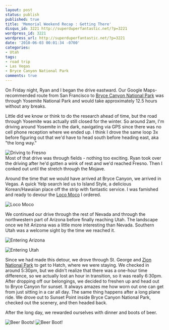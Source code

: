 ```yaml
---
layout: post
status: publish
published: true
title: 'Memorial Weekend Recap : Getting There'
disqus_id: 3221 http://superduperfantastic.net/?p=3221
wordpress_id: 3221
wordpress_url: http://superduperfantastic.net/?p=3221
date: '2010-06-03 00:01:34 -0700'
categories:
- Utah
tags:
- road trip
- Las Vegas
- Bryce Canyon National Park
comments: true
---
```

On Friday night, Ryan and I began the drive eastward. Our Google Maps-recommended route from San Francisco to [Bryce Canyon National Park](http://www.flickr.com/photos/suki/sets/72157624193218854/) was through Yosemite National Park and would take approximately 12.5 hours without any breaks.

Little did we know or think to do the research ahead of time, but the road through Yosemite was actually still closed for the winter. So around 2am, I'm driving around Yosemite in the dark, navigating via GPS since there was no cell phone reception where we ended up. I think I drove the same loop 3x before figuring out that we'd have to head south before heading east, aka "the long way."

![](http://farm2.static.flickr.com/1304/4665581298_8ee3704685_b.jpg "Driving to Fresno")  
Most of that drive was through fields - nothing too exciting. Ryan took over the driving after he'd gotten a wink of rest and we'd reached Fresno. Then I conked out until the stretch through the Mojave.

Around the time that we would have arrived at Bryce Canyon, we arrived in Vegas. A quick Yelp search led us to Island Style, a delicious Korean/Hawaiian place off the strip with fantastic service. I was famished and ready to devour the [Loco Moco](http://en.wikipedia.org/wiki/Loco_Moco) I ordered.

![](http://farm5.static.flickr.com/4047/4664957767_f3a6106cb4_b.jpg "Loco Moco")

We continued our drive through the rest of Nevada and through the northwestern part of Arizona before finally reaching Utah. The landscape once we hit Arizona was a little more interesting than Nevada. Southern Utah was a welcome sight by the time we reached it.

![](http://farm2.static.flickr.com/1278/4665582852_66970873d1_b.jpg "Entering Arizona")

![](http://farm5.static.flickr.com/4053/4665584060_769d30ed34_b.jpg "Entering Utah")

Since we had made this detour, we drove through St. George and [Zion National Park](http://www.flickr.com/photos/suki/sets/72157624193615444/) to get to Hatch, where we were staying. We checked in around 5:30pm, but we didn't realize that there was a one-hour time difference, so we actually lost an hour in transition, so it was really 6:30pm. After dropping off our belongings, we decided to freshen up and head out to Bryce Canyon for sunset. It always amazes me how worn out one can get from just sitting in a car all day. The same thing happens after a long plane ride. We drove out to Sunset Point inside Bryce Canyon National Park, checked out the scenery, and then headed back.

After the long day, we rewarded ourselves with dinner and boots of beer.

![](http://farm5.static.flickr.com/4053/4656409982_05052f6482_n.jpg "Beer Boots!") ![](http://farm5.static.flickr.com/4069/4656410248_3e6efa5955_n.jpg "Beer Boot!")
